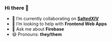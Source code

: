### Hi there 👋

<!--
**DevJinnial/DevJinnial** is a ✨ _special_ ✨ repository because its `README.md` (this file) appears on your GitHub profile.

- 🔭 I’m currently working on **iOS App Development**
-->

- 👯 I’m currently collaborating on **[SaltedXIV](https://saltedxiv.com)**
- 🌟 I’m looking to help with **Frontend Web Apps**
- 💬 Ask me about **Firebase**
- 😄 Pronouns: **they/them**
<!-- - 🌱 I’m currently learning **** -->
<!-- - ⚡ Fun fact: **** -->
<!-- ![Metrics](https://github.com/DevJinnial/DevJinnial/blob/main/github-metrics.svg) -->
